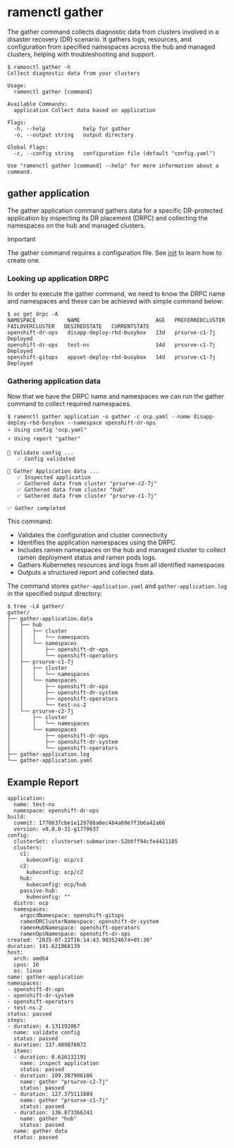 # ramenctl gather

The gather command collects diagnostic data from clusters involved in a
disaster recovery (DR) scenario. It gathers logs, resources, and configuration
from specified namespaces across the hub and managed clusters, helping with
troubleshooting and support.

```console
$ ramenctl gather -h
Collect diagnostic data from your clusters

Usage:
  ramenctl gather [command]

Available Commands:
  application Collect data based on application

Flags:
  -h, --help            help for gather
  -o, --output string   output directory

Global Flags:
  -c, --config string   configuration file (default "config.yaml")

Use "ramenctl gather [command] --help" for more information about a command.

```

## gather application

The gather application command gathers data for a specific DR-protected
application by inspecting its DR placement (DRPC) and collecting the namespaces
on the hub and managed clusters.

> [!IMPORTANT]
> The gather command requires a configuration file. See [init](docs/init.md) to
> learn how to create one.

### Looking up application DRPC

In order to execute the gather command, we need to know the DRPC name and
namespaces and these can be achieved with simple command below:

```console
$ oc get drpc -A
NAMESPACE          NAME                        AGE   PREFERREDCLUSTER   FAILOVERCLUSTER   DESIREDSTATE   CURRENTSTATE
openshift-dr-ops   disapp-deploy-rbd-busybox   13d   prsurve-c1-7j                                       Deployed
openshift-dr-ops   test-ns                     14d   prsurve-c1-7j                                       Deployed
openshift-gitops   appset-deploy-rbd-busybox   14d   prsurve-c1-7j                                       Deployed
```

### Gathering application data

Now that we have the DRPC name and namespaces we can run the gather command to
collect required namespaces.

```console
$ ramenctl gather application -o gather -c ocp.yaml --name disapp-deploy-rbd-busybox --namespace openshift-dr-ops
⭐ Using config "ocp.yaml"
⭐ Using report "gather"

🔎 Validate config ...
   ✅ Config validated

🔎 Gather Application data ...
   ✅ Inspected application
   ✅ Gathered data from cluster "prsurve-c2-7j"
   ✅ Gathered data from cluster "hub"
   ✅ Gathered data from cluster "prsurve-c1-7j"

✅ Gather completed
```

This command:

- Validates the configuration and cluster connectivity
- Identifies the application namespaces using the DRPC
- Includes ramen namespaces on the hub and managed cluster to
  collect ramen deployment status and ramen pods logs.
- Gathers Kubernetes resources and logs from all identified namespaces
- Outputs a structured report and collected data.

The command stores `gather-application.yaml` and `gather-application.log` in
the specified output directory:

```console
$ tree -L4 gather/
gather/
├── gather-application.data
│   ├── hub
│   │   ├── cluster
│   │   │   └── namespaces
│   │   └── namespaces
│   │       ├── openshift-dr-ops
│   │       └── openshift-operators
│   ├── prsurve-c1-7j
│   │   ├── cluster
│   │   │   └── namespaces
│   │   └── namespaces
│   │       ├── openshift-dr-ops
│   │       ├── openshift-dr-system
│   │       ├── openshift-operators
│   │       └── test-ns-2
│   └── prsurve-c2-7j
│       ├── cluster
│       │   └── namespaces
│       └── namespaces
│           ├── openshift-dr-ops
│           ├── openshift-dr-system
│           └── openshift-operators
├── gather-application.log
└── gather-application.yaml
```

## Example Report

```console
application:
  name: test-ns
  namespace: openshift-dr-ops
build:
  commit: 1770637cbe1e129786a0ec404a69e7f3b6a42a66
  version: v0.8.0-31-g1770637
config:
  clusterSet: clusterset-submariner-52bbff94cfe4421185
  clusters:
    c1:
      kubeconfig: ocp/c1
    c2:
      kubeconfig: ocp/c2
    hub:
      kubeconfig: ocp/hub
    passive-hub:
      kubeconfig: ""
  distro: ocp
  namespaces:
    argocdNamespace: openshift-gitops
    ramenDRClusterNamespace: openshift-dr-system
    ramenHubNamespace: openshift-operators
    ramenOpsNamespace: openshift-dr-ops
created: "2025-07-22T16:14:43.903524674+05:30"
duration: 141.621068139
host:
  arch: amd64
  cpus: 16
  os: linux
name: gather-application
namespaces:
- openshift-dr-ops
- openshift-dr-system
- openshift-operators
- test-ns-2
status: passed
steps:
- duration: 4.131192067
  name: validate config
  status: passed
- duration: 137.489876072
  items:
  - duration: 0.616132191
    name: inspect application
    status: passed
  - duration: 109.387906106
    name: gather "prsurve-c2-7j"
    status: passed
  - duration: 127.375111889
    name: gather "prsurve-c1-7j"
    status: passed
  - duration: 136.873366241
    name: gather "hub"
    status: passed
  name: gather data
  status: passed
```
